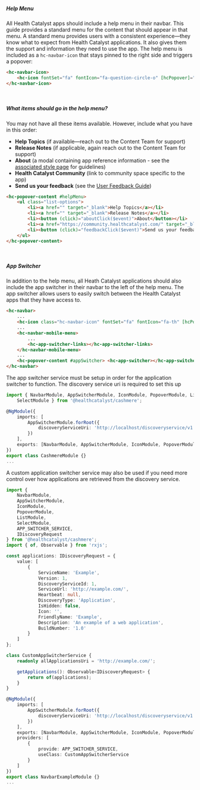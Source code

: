 ##### Help Menu

All Health Catalyst apps should include a help menu in their navbar. This guide provides a standard menu for the content that should appear in that menu. A standard menu provides users with a consistent experience—they know what to expect from Health Catalyst applications. It also gives them the support and information they need to use the app. The help menu is included as a `hc-navbar-icon` that stays pinned to the right side and triggers a popover:

```html
<hc-navbar-icon>
    <hc-icon fontSet="fa" fontIcon="fa-question-circle-o" [hcPopover]="helpMenu" popperPlacement="bottom"></hc-icon>
</hc-navbar-icon>
```

&nbsp;

##### What items should go in the help menu?

You may not have all these items available. However, include what you have in this order:

-   **Help Topics** (if available—reach out to the Content Team for support)
-   **Release Notes** (if applicable, again reach out to the Content Team for support)
-   **About** (a modal containing app reference information - see the [associated style page](https://cashmere.healthcatalyst.net/styles/about) for guidelines)
-   **Health Catalyst Community** (link to community space specific to the app)
-   **Send us your feedback** (see the [User Feedback Guide](https://cashmere.healthcatalyst.net/components/typeform-survey/usage))

```html
<hc-popover-content #helpMenu>
    <ul class="list-options">
        <li><a href="" target="_blank">Help Topics</a></li>
        <li><a href="" target="_blank">Release Notes</a></li>
        <li><button (click)="aboutClick($event)">About</button></li>
        <li><a href="https://community.healthcatalyst.com/" target="_blank">Health Catalyst Community</a></li>
        <li><button (click)="feedbackClick($event)">Send us your feedback</button></li>
    </ul>
</hc-popover-content>
```

&nbsp;

##### App Switcher

In addition to the help menu, all Heath Catalyst applications should also include the app switcher in their navbar to the left of the help menu. The app switcher allows users to easily switch between the Health Catalyst apps that they have access to.

```html
<hc-navbar>
    ...
    <hc-icon class="hc-navbar-icon" fontSet="fa" fontIcon="fa-th" [hcPopover]="appSwitcher" popperPlacement="bottom"></hc-icon>
    ...
    <hc-navbar-mobile-menu>
        ...
        <hc-app-switcher-links></hc-app-switcher-links>
    </hc-navbar-mobile-menu>
    ...
    <hc-popover-content #appSwitcher> <hc-app-switcher></hc-app-switcher> </hc-popover-content>
</hc-navbar>
```

The app switcher service must be setup in order for the application switcher to function. The discovery service uri is required to set this up

```Typescript
import { NavbarModule, AppSwitcherModule, IconModule, PopoverModule, ListModule,
    SelectModule } from '@healthcatalyst/cashmere';

@NgModule({
    imports: [
        AppSwitcherModule.forRoot({
            discoveryServiceUri: 'http://localhost/discoveryservice/v1'
        })
    ],
    exports: [NavbarModule, AppSwitcherModule, IconModule, PopoverModule, ListModule, SelectModule]
})
export class CashmereModule {}
...
```

A custom application switcher service may also be used if you need more control over how applications are retrieved from the discovery service.

```Typescript
import {
    NavbarModule,
    AppSwitcherModule,
    IconModule,
    PopoverModule,
    ListModule,
    SelectModule,
    APP_SWITCHER_SERVICE,
    IDiscoveryRequest
} from '@healthcatalyst/cashmere';
import { of, Observable } from 'rxjs';

const applications: IDiscoveryRequest = {
    value: [
        {
            ServiceName: 'Example',
            Version: 1,
            DiscoveryServiceId: 1,
            ServiceUrl: 'http://example.com/',
            Heartbeat: null,
            DiscoveryType: 'Application',
            IsHidden: false,
            Icon: '',
            FriendlyName: 'Example',
            Description: 'An example of a web application',
            BuildNumber: '1.0'
        }
    ]
};

class CustomAppSwitcherService {
    readonly allApplicationsUri = 'http://example.com/';

    getApplications(): Observable<IDiscoveryRequest> {
        return of(applications);
    }
}

@NgModule({
    imports: [
        AppSwitcherModule.forRoot({
            discoveryServiceUri: 'http://localhost/discoveryservice/v1'
        })
    ],
    exports: [NavbarModule, AppSwitcherModule, IconModule, PopoverModule, ListModule, SelectModule],
    providers: [
        {
            provide: APP_SWITCHER_SERVICE,
            useClass: CustomAppSwitcherService
        }
    ]
})
export class NavbarExampleModule {}
...
```
